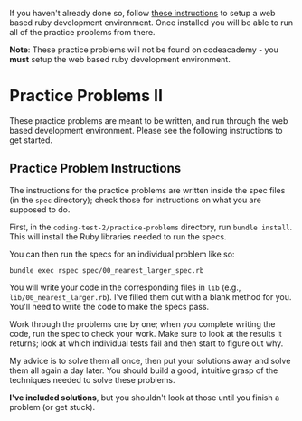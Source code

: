 If you haven't already done so, follow [these instructions][setup] to setup a
web based ruby development environment. Once installed you will be able to run
all of the practice problems from there.

**Note**: These practice problems will not be found on codeacademy - you
**must** setup the web based ruby development environment.

[setup]: ../../coding-test-1/setup.md

# Practice Problems II

These practice problems are meant to be written, and run through the
web based development environment. Please see the following instructions to get
started.

## Practice Problem Instructions

The instructions for the practice problems are written inside the spec
files (in the `spec` directory); check those for instructions on what
you are supposed to do.

First, in the `coding-test-2/practice-problems` directory, run `bundle
install`. This will install the Ruby libraries needed to run the
specs.

You can then run the specs for an individual problem like so:

    bundle exec rspec spec/00_nearest_larger_spec.rb

You will write your code in the corresponding files in `lib` (e.g.,
`lib/00_nearest_larger.rb`). I've filled them out with a blank method
for you. You'll need to write the code to make the specs pass.

Work through the problems one by one; when you complete writing the
code, run the spec to check your work. Make sure to look at the
results it returns; look at which individual tests fail and then start
to figure out why.

My advice is to solve them all once, then put your solutions away and
solve them all again a day later. You should build a good, intuitive
grasp of the techniques needed to solve these problems.

**I've included solutions**, but you shouldn't look at those until you
finish a problem (or get stuck).
